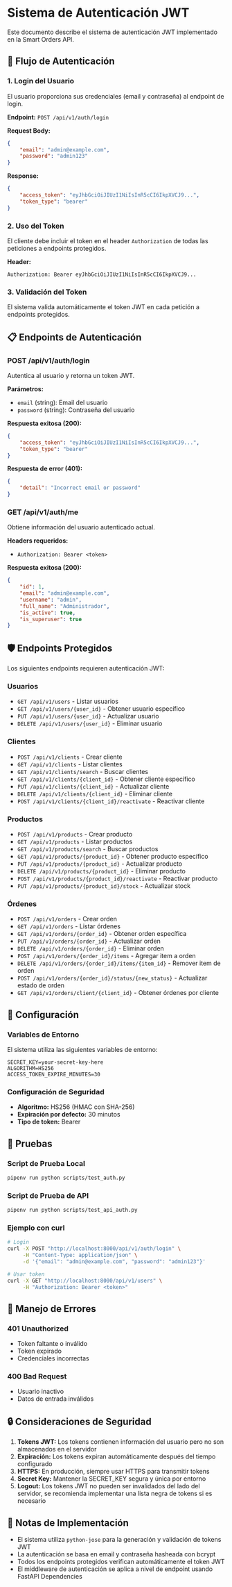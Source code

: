 # Sistema de Autenticación JWT

Este documento describe el sistema de autenticación JWT implementado en la Smart Orders API.

## 🔐 Flujo de Autenticación

### 1. Login del Usuario
El usuario proporciona sus credenciales (email y contraseña) al endpoint de login.

**Endpoint:** `POST /api/v1/auth/login`

**Request Body:**
```json
{
    "email": "admin@example.com",
    "password": "admin123"
}
```

**Response:**
```json
{
    "access_token": "eyJhbGciOiJIUzI1NiIsInR5cCI6IkpXVCJ9...",
    "token_type": "bearer"
}
```

### 2. Uso del Token
El cliente debe incluir el token en el header `Authorization` de todas las peticiones a endpoints protegidos.

**Header:**
```
Authorization: Bearer eyJhbGciOiJIUzI1NiIsInR5cCI6IkpXVCJ9...
```

### 3. Validación del Token
El sistema valida automáticamente el token JWT en cada petición a endpoints protegidos.

## 📋 Endpoints de Autenticación

### POST /api/v1/auth/login
Autentica al usuario y retorna un token JWT.

**Parámetros:**
- `email` (string): Email del usuario
- `password` (string): Contraseña del usuario

**Respuesta exitosa (200):**
```json
{
    "access_token": "eyJhbGciOiJIUzI1NiIsInR5cCI6IkpXVCJ9...",
    "token_type": "bearer"
}
```

**Respuesta de error (401):**
```json
{
    "detail": "Incorrect email or password"
}
```

### GET /api/v1/auth/me
Obtiene información del usuario autenticado actual.

**Headers requeridos:**
- `Authorization: Bearer <token>`

**Respuesta exitosa (200):**
```json
{
    "id": 1,
    "email": "admin@example.com",
    "username": "admin",
    "full_name": "Administrador",
    "is_active": true,
    "is_superuser": true
}
```

## 🛡️ Endpoints Protegidos

Los siguientes endpoints requieren autenticación JWT:

### Usuarios
- `GET /api/v1/users` - Listar usuarios
- `GET /api/v1/users/{user_id}` - Obtener usuario específico
- `PUT /api/v1/users/{user_id}` - Actualizar usuario
- `DELETE /api/v1/users/{user_id}` - Eliminar usuario

### Clientes
- `POST /api/v1/clients` - Crear cliente
- `GET /api/v1/clients` - Listar clientes
- `GET /api/v1/clients/search` - Buscar clientes
- `GET /api/v1/clients/{client_id}` - Obtener cliente específico
- `PUT /api/v1/clients/{client_id}` - Actualizar cliente
- `DELETE /api/v1/clients/{client_id}` - Eliminar cliente
- `POST /api/v1/clients/{client_id}/reactivate` - Reactivar cliente

### Productos
- `POST /api/v1/products` - Crear producto
- `GET /api/v1/products` - Listar productos
- `GET /api/v1/products/search` - Buscar productos
- `GET /api/v1/products/{product_id}` - Obtener producto específico
- `PUT /api/v1/products/{product_id}` - Actualizar producto
- `DELETE /api/v1/products/{product_id}` - Eliminar producto
- `POST /api/v1/products/{product_id}/reactivate` - Reactivar producto
- `PUT /api/v1/products/{product_id}/stock` - Actualizar stock

### Órdenes
- `POST /api/v1/orders` - Crear orden
- `GET /api/v1/orders` - Listar órdenes
- `GET /api/v1/orders/{order_id}` - Obtener orden específica
- `PUT /api/v1/orders/{order_id}` - Actualizar orden
- `DELETE /api/v1/orders/{order_id}` - Eliminar orden
- `POST /api/v1/orders/{order_id}/items` - Agregar item a orden
- `DELETE /api/v1/orders/{order_id}/items/{item_id}` - Remover item de orden
- `POST /api/v1/orders/{order_id}/status/{new_status}` - Actualizar estado de orden
- `GET /api/v1/orders/client/{client_id}` - Obtener órdenes por cliente

## 🔧 Configuración

### Variables de Entorno
El sistema utiliza las siguientes variables de entorno:

```env
SECRET_KEY=your-secret-key-here
ALGORITHM=HS256
ACCESS_TOKEN_EXPIRE_MINUTES=30
```

### Configuración de Seguridad
- **Algoritmo:** HS256 (HMAC con SHA-256)
- **Expiración por defecto:** 30 minutos
- **Tipo de token:** Bearer

## 🧪 Pruebas

### Script de Prueba Local
```bash
pipenv run python scripts/test_auth.py
```

### Script de Prueba de API
```bash
pipenv run python scripts/test_api_auth.py
```

### Ejemplo con curl
```bash
# Login
curl -X POST "http://localhost:8000/api/v1/auth/login" \
     -H "Content-Type: application/json" \
     -d '{"email": "admin@example.com", "password": "admin123"}'

# Usar token
curl -X GET "http://localhost:8000/api/v1/users" \
     -H "Authorization: Bearer <token>"
```

## 🚨 Manejo de Errores

### 401 Unauthorized
- Token faltante o inválido
- Token expirado
- Credenciales incorrectas

### 400 Bad Request
- Usuario inactivo
- Datos de entrada inválidos

## 🔒 Consideraciones de Seguridad

1. **Tokens JWT:** Los tokens contienen información del usuario pero no son almacenados en el servidor
2. **Expiración:** Los tokens expiran automáticamente después del tiempo configurado
3. **HTTPS:** En producción, siempre usar HTTPS para transmitir tokens
4. **Secret Key:** Mantener la SECRET_KEY segura y única por entorno
5. **Logout:** Los tokens JWT no pueden ser invalidados del lado del servidor, se recomienda implementar una lista negra de tokens si es necesario

## 📝 Notas de Implementación

- El sistema utiliza `python-jose` para la generación y validación de tokens JWT
- La autenticación se basa en email y contraseña hasheada con bcrypt
- Todos los endpoints protegidos verifican automáticamente el token JWT
- El middleware de autenticación se aplica a nivel de endpoint usando FastAPI Dependencies 
